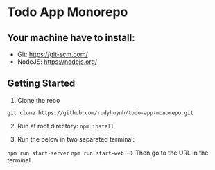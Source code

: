 # Todo App Monorepo

## Your machine have to install:

- Git: https://git-scm.com/
- NodeJS: https://nodejs.org/

## Getting Started

1. Clone the repo

```
git clone https://github.com/rudyhuynh/todo-app-monorepo.git
```

2. Run at root directory: `npm install`

3. Run the below in two separated terminal:

`npm run start-server`
`npm run start-web` --> Then go to the URL in the terminal.
